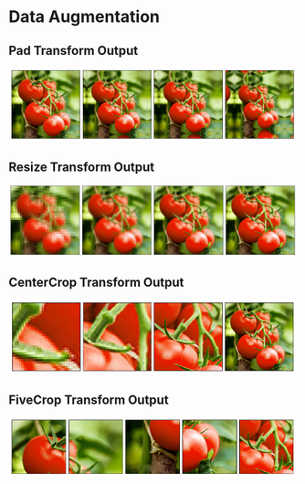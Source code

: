 # Data Augmentation 

## Pad Transform Output
![Sample Image](Non-Random_Transformstemp/output-figures/Pad.png)

## Resize Transform Output
![Sample Image](Non-Random_Transformstemp/output-figures/Resize.png)

## CenterCrop Transform Output
![Sample Image](Non-Random_Transformstemp/output-figures/CenterCrop.png)

## FiveCrop Transform Output
![Sample Image](Non-Random_Transformstemp/output-figures/FiveCrop.png)

